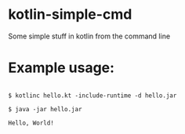 # kotlin-simple-cmd
Some simple stuff in kotlin from the command line

# Example usage:
```

$ kotlinc hello.kt -include-runtime -d hello.jar

$ java -jar hello.jar

Hello, World!


```
